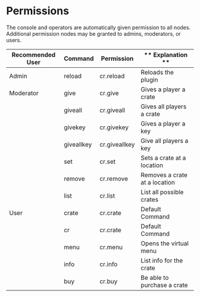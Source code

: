 # Permissions

The console and operators are automatically given permission to all nodes. Additional permission nodes may be granted to admins, moderators, or users.

| **Recommended User** | **Command** | **Permission** | ** Explanation **             |
|----------------------|-------------|----------------|-------------------------------|
| Admin                | reload      | cr.reload      | Reloads the plugin            |
| Moderator            | give        | cr.give        | Gives a player a crate        |
|                      | giveall     | cr.giveall     | Gives all players a crate     |
|                      | givekey     | cr.givekey     | Gives a player a key          |
|                      | giveallkey  | cr.giveallkey  | Give all players a key        |
|                      | set         | cr.set         | Sets a crate at a location    |
|                      | remove      | cr.remove      | Removes a crate at a location |
|                      | list        | cr.list        | List all possible crates      |
| User                 | crate       | cr.crate       | Default Command               |
|                      | cr          | cr.crate       | Default Command               |
|                      | menu        | cr.menu        | Opens the virtual menu        |
|                      | info        | cr.info        | List info for the crate       |
|                      | buy         | cr.buy         | Be able to purchase a crate   |
